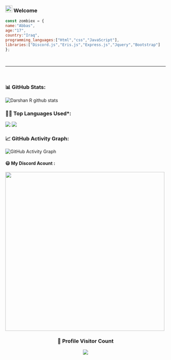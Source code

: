 ### <img src="https://github.com/darshanr27/darshanr27/blob/master/Assets/Hi.gif" width="22px"> Welcome
```js
const zombiex = {
name:"Abbas",
age:"17",
country:"Iraq",
programming_languages:["Html","css","JavaScript"],
libraries:["Discord.js","Eris.js","Express.js","Jquery","Bootstrap"]
};
```
<br />

---

<br />

<!--   Stats -->
### 📊 GitHub Stats:
![Darshan R github stats](https://github-readme-stats.vercel.app/api?username=ZombieXDev&theme=nord&show_icons=true&count_private=true)
 ### 👨‍💻 Top Languages Used*:
![](https://github-profile-summary-cards.vercel.app/api/cards/repos-per-language?username=ZombieXDev&theme=nord_dark)
![](https://github-profile-summary-cards.vercel.app/api/cards/most-commit-language?username=ZombieXDev&theme=nord_dark)
 
<!--   GitHub stats graph -->
### 📈 GitHub Activity Graph:
 ![GitHub Activity Graph](https://activity-graph.herokuapp.com/graph?username=ZombieXDev&theme=github)
 

<h4>😃 My Discord Acount :</h4>
<a href="https://discord.gg/crJx77aEsq">
<img width=500 src="https://discord.c99.nl/widget/theme-1/708708508262203502.png"/>
</a>


<br>
<div align=center>
  <h3><b>📍 Profile Visitor Count</b></h3>
</div>
    
<p align="center" >   
  <img src="https://profile-counter.glitch.me/ZombieXDev/count.svg" />  
</p>
   
